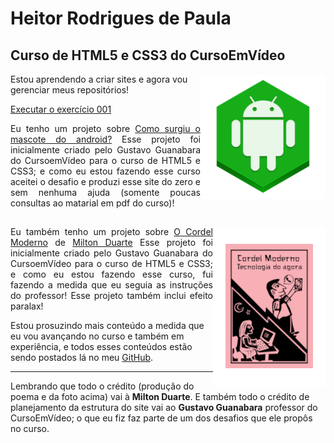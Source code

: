 # Heitor Rodrigues de Paula
## Curso de HTML5 e CSS3 do CursoEmVídeo
<p>
 <img align="right" src="Android-icon-pq-pq.png" alt="Imagem Android" >
</p>
 <p>Estou aprendendo a criar sites e agora vou gerenciar meus repositórios!</p>

<p><a href="https://heitorpaula.github.io/html-css/exercicios/ex001/index.html">Executar o exercício 001</a></p>

<p style="text-align: justify; width: 700px;">
    Eu tenho um projeto sobre <a href="https://heitorpaula.github.io/projeto-android/">Como surgiu o mascote do android?</a>
    Esse projeto foi inicialmente criado pelo Gustavo Guanabara do CursoemVídeo para o curso de HTML5 e CSS3; e como eu estou fazendo esse curso aceitei o desafio e produzi esse site do zero e sem nenhuma ajuda (somente poucas consultas ao matarial em pdf do curso)!
</p>

##
<p>
 <img align="right" src="CordelModerno-MiltonDuarte-m.png" alt="Imagem Android" >
</p>

<p style="text-align: justify; width: 700px;">
    Eu também tenho um projeto sobre <a href="https://heitorpaula.github.io/projeto-cordel/">O Cordel Moderno</a> de <a href="https://www.recantodasletras.com.br/poesias/3186743">Milton Duarte</a>
    Esse projeto foi inicialmente criado pelo Gustavo Guanabara do CursoemVídeo para o curso de HTML5 e CSS3; e como eu estou fazendo esse curso, fui fazendo a medida que eu seguia as instruções do professor!
    Esse projeto também inclui efeito paralax!
</p>

<p>
    Estou prosuzindo mais conteúdo a medida que eu vou avançando no curso e também em experiência, e todos esses conteúdos estão sendo postados lá no meu <a href="https://github.com/HeitorPaula">GitHub</a>.
</p>

<hr>

<p>
    Lembrando que todo o crédito (produção do poema e da foto acima) vai à <strong>Milton Duarte</strong>. E também todo o crédito de planejamento da estrutura do site vai ao <strong>Gustavo Guanabara</strong> professor do CursoEmVídeo; o que eu fiz faz parte de um dos desafios que ele propôs no curso.
</p>
